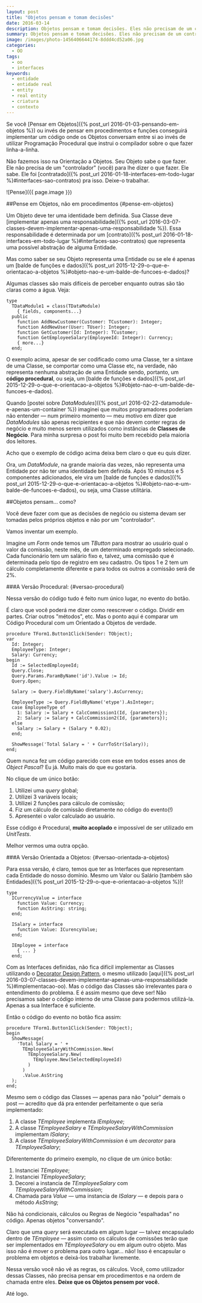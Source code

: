 ```yaml
---
layout: post
title: "Objetos pensam e tomam decisões"
date: 2016-03-14
description: Objetos pensam e tomam decisões. Eles não precisam de um controlador.
summary: Objetos pensam e tomam decisões. Eles não precisam de um controlador.
image: /images/photo-1456406644174-8ddd4cd52a06.jpg
categories: 
  - OO
tags:
  - oo
  - interfaces
keywords:
  - entidade
  - entidade real
  - entity
  - real entity
  - criatura
  - contexto
---
```


Se você [Pensar em Objetos]({% post_url 2016-01-03-pensando-em-objetos %}) ou invés de pensar em procedimentos e funções
conseguirá implementar um código onde os Objetos conversam entre si ao invés de utilizar Programação Procedural que instrui o 
compilador sobre o que fazer linha-a-linha.

Não fazemos isso na Orientação a Objetos. Seu Objeto sabe o que fazer. 
Ele não precisa de um "controlador" (você) para lhe dizer o que fazer. Ele sabe.
Ele foi [contratado]({% post_url 2016-01-18-interfaces-em-todo-lugar %}#interfaces-sao-contratos) pra isso. Deixe-o trabalhar.

<!--more-->

![Pense]({{ page.image }})

##Pense em Objetos, não em procedimentos {#pense-em-objetos}

Um Objeto deve ter uma identidade bem definida.
Sua Classe deve [implementar apenas uma responsabilidade]({% post_url 2016-03-07-classes-devem-implementar-apenas-uma-responsabilidade %}).
Essa responsabilidade é determinada por um [contrato]({% post_url 2016-01-18-interfaces-em-todo-lugar %}#interfaces-sao-contratos) que 
representa uma possível abstração de alguma Entidade.

Mas como saber se seu Objeto representa uma Entidade ou se ele é apenas um 
[balde de funções e dados]({% post_url 2015-12-29-o-que-e-orientacao-a-objetos %}#objeto-nao-e-um-balde-de-funcoes-e-dados)?

Algumas classes são mais difíceis de perceber enquanto outras são tão claras como a água. Veja: 

    type
      TDataModule1 = class(TDataModule)
        { fields, components...}
      public
        function AddNewCustomer(Customer: TCustomer): Integer;
        function AddNewUser(User: TUser): Integer;
        function GetCustomer(Id: Integer): TCustomer;
        function GetEmployeeSalary(EmployeeId: Integer): Currency;
        { more...}
      end;

O exemplo acima, apesar de ser codificado como uma Classe, ter a sintaxe de uma Classe, se comportar como uma Classe etc, na verdade,
não representa nenhuma abstração de uma Entidade sendo, portanto, um **código procedural**, ou seja, um 
[balde de funções e dados]({% post_url 2015-12-29-o-que-e-orientacao-a-objetos %}#objeto-nao-e-um-balde-de-funcoes-e-dados).

Quando [postei sobre *DataModules*]({% post_url 2016-02-22-datamodule-e-apenas-um-container %}) imaginei que muitos programadores
poderiam não entender — num primeiro momento — meu motivo em dizer que *DataModules* são apenas recipientes e que não devem conter regras de negócio
e muito menos serem utilizados como instâncias de **Classes de Negócio**. Para minha surpresa o post foi muito bem recebido pela maioria dos leitores.

Acho que o exemplo de código acima deixa bem claro o que eu quis dizer.

Ora, um *DataModule*, na grande maioria das vezes, não representa uma Entidade
por não ter uma identidade bem definida. Após 10 minutos e 5 componentes adicionados, 
ele vira um [balde de funções e dados]({% post_url 2015-12-29-o-que-e-orientacao-a-objetos %}#objeto-nao-e-um-balde-de-funcoes-e-dados), ou seja,
uma Classe utilitária.

##Objetos pensam... como?

Você deve fazer com que as decisões de negócio ou sistema devam ser tomadas pelos próprios objetos e não por um "controlador".

Vamos inventar um exemplo.

Imagine um *Form* onde temos um *TButton* para mostrar ao usuário qual o valor da comissão, neste mês, de um determinado empregado selecionado.
Cada funcionário tem um salário fixo e, talvez, uma comissão que é determinada pelo tipo de registro em seu cadastro. Os tipos 1 e 2 tem um cálculo completamente
diferente e para todos os outros a comissão será de 2%.

###A Versão Procedural: {#versao-procedural}

Nessa versão do código tudo é feito num único lugar, no evento do botão.

É claro que você poderá me dizer como reescrever o código. Dividir em partes. Criar outros "métodos", etc. Mas o ponto aqui é comparar um Código
Procedural com um Orientado a Objetos de verdade.

    procedure TForm1.Button1Click(Sender: TObject);
    var
      Id: Integer;
      EmployeeType: Integer;
      Salary: Currency;
    begin
      Id := SelectedEmployeeId;
      Query.Close;
      Query.Params.ParamByName('id').Value := Id;
      Query.Open;
      
      Salary := Query.FieldByName('salary').AsCurrency;  
      
      EmployeeType := Query.FieldByName('etype').AsInteger;
      case EmployeeType of
        1: Salary := Salary + CalcCommission1(Id, {parameters});
        2: Salary := Salary + CalcCommission2(Id, {parameters});
      else
        Salary := Salary + (Salary * 0.02);
      end;

      ShowMessage('Total Salary = ' + CurrToStr(Salary));
    end;
 
Quem nunca fez um código parecido com esse em todos esses anos de *Object Pascal*? Eu já. Muito mais do que eu gostaria.

No clique de um único botão:

  1. Utilizei uma *query* global;
  2. Utilizei 3 variáveis locais;
  3. Utilizei 2 funções para cálculo de comissão;
  4. Fiz um cálculo de comissão diretamente no código do evento(!)
  5. Apresentei o valor calculado ao usuário.
  
Esse código é Procedural, **muito acoplado** e impossível de ser utilizado em *UnitTests*.

Melhor vermos uma outra opção.

###A Versão Orientada a Objetos: {#versao-orientada-a-objetos}

Para essa versão, é claro, temos que ter as Interfaces que representam cada Entidade do nosso domínio.
Mesmo um Valor ou Salário [também são Entidades]({% post_url 2015-12-29-o-que-e-orientacao-a-objetos %})!

    type
      ICurrencyValue = interface
        function Value: Currency;
        function AsString: string;
      end;

      ISalary = interface
        function Value: ICurencyValue;
      end;
      
      IEmployee = interface
        { ... }
      end;

Com as Interfaces definidas, não fica difícil implementar as Classes utilizando o 
[Decorator Design Pattern](https://en.wikipedia.org/wiki/Decorator_pattern),
o mesmo utilizado [aqui]({% post_url 2016-03-07-classes-devem-implementar-apenas-uma-responsabilidade %}#implementacao-oo). Mas o código
das Classes são irrelevantes para o entendimento do problema. E é assim mesmo que deve ser! Não precisamos saber o código interno de uma 
Classe para podermos utilizá-la. Apenas a sua Interface é suficiente.

Então o código do evento no botão fica assim:

    procedure TForm1.Button1Click(Sender: TObject);
    begin
      ShowMessage(
        'Total Salary = ' + 
          TEmployeeSalaryWithCommission.New(
            TEmployeeSalary.New(
              TEmployee.New(SelectedEmployeeId)
            )
          )
          .Value.AsString
      );
    end;

Mesmo sem o código das Classes — apenas para não "poluir" demais o post — acredito que dá pra entender perfeitamente o que seria implementado:

  1. A classe *TEmployee* implementa *IEmployee*;
  2. A classe *TEmployeeSalary* e *TEmployeeSalaryWithCommission* implementam *ISalary*;
  3. A classe *TEmployeeSalaryWithCommission* é um *decorator* para *TEmployeeSalary*;

Diferentemente do primeiro exemplo, no clique de um único botão:

  1. Instanciei *TEmployee*;
  2. Instanciei *TEmployeeSalary*;
  3. Decorei a instancia de *TEmployeeSalary* com *TEmployeeSalaryWithCommission*;
  4. Chamada para *Value* — uma instancia de *ISalary* — e depois para o método *AsString*;
  
Não há condicionais, cálculos ou Regras de Negócio "espalhadas" no código. Apenas objetos "conversando".

Claro que uma *query* será executada em algum lugar — talvez encapsulado dentro de *TEmployee* — assim como os cálculos de comissões terão que 
ser implementados em *TEmployeeSalary* ou em algum outro objeto. Mas isso não é mover o problema para outro lugar... não! Isso é encapsular
o problema em objetos e deixá-los trabalhar livremente. 

Nessa versão você não vê as regras, os cálculos. Você, como utilizador dessas Classes, não precisa
pensar em procedimentos e na ordem de chamada entre eles. **Deixe que os Objetos pensem por você.**

Até logo.
